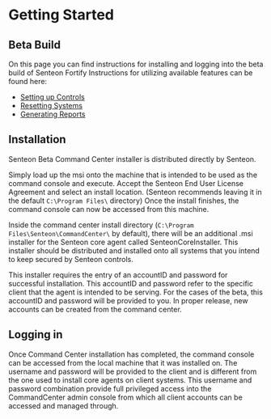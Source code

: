 # Getting Started 
## Beta Build

On this page you can find instructions for installing and logging into the beta build of Senteon Fortify
Instructions for utilizing available features can be found here:
  - [Setting up Controls]()
  - [Resetting Systems]()
  - [Generating Reports]()

## Installation
Senteon Beta Command Center installer is distributed directly by Senteon. 

Simply load up the msi onto the machine that is intended to be used as the command console and execute. 
Accept the Senteon End User License Agreement and select an install location. (Senteon recommends leaving it in the default `C:\Program Files\` directory)
Once the install finishes, the command console can now be accessed from this machine. 

Inside the command center install directory (`C:\Program Files\Senteon\CommandCenter\` by default), there will be an additional .msi installer for the Senteon core agent called SenteonCoreInstaller. This installer should be distributed and installed onto all systems that you intend to keep secured by Senteon controls. 

This installer requires the entry of an accountID and password for successful installation. This accountID and password refer to the specific client that the agent is intended to be serving. For the cases of the beta, this accountID and password will be provided to you. 
In proper release, new accounts can be created from the command center. 


## Logging in
Once Command Center installation has completed, the command console can be accessed from the local machine that it was installed on. 
The username and password will be provided to the client and is different from the one used to install core agents on client systems. This username and password combination provide full privileged access into the CommandCenter admin console from which all client accounts can be accessed and managed through. 
